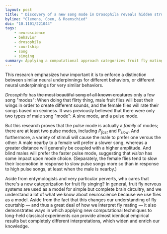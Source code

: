 ```yaml
---
layout: post
title: " Discovery of a new song mode in Drosophila reveals hidden structure in the sensory and neural drivers of behavior"
byline: "Clemens, Coen, & Roemschied"
doi: "10.1101/221044"
tags:
    - neuroscience
    - behavior
    - drosophila
    - courtship
    - song
    - singing
summary: Applying a computational approach categorizes fruit fly mating songs and the neural underpinnings of these different singing modes better than existing state of the art.
---
```


This research emphasizes how important it is to enforce a distinction between similar neural underpinnings for different behaviors, or different neural underpinnings for very similar behaviors.

_Drosophila_ has ~~the most beautiful song of all known creatures~~ only a few song "modes": When doing that flirty thing, male fruit flies will beat their wings in order to create different sounds, and the female flies will rate their songs based on sexiness. It was previously believed that there were only two types of male song "mode": A sine mode, and a pulse mode.

But this research proves that the pulse mode is actually a _family_ of modes; there are at least two pulse modes, including _P<sub>fast</sub>_ and _P<sub>slow</sub>_. And furthermore, a variety of stimuli will cause the male to prefer one versus the other: A male nearby to a female will prefer a slower song, whereas a greater distance will generally be coupled with a higher amplitude. And blind males will prefer the faster pulse mode, suggesting that _vision_ has some impact upon mode choice. (Separately, the female flies tend to slow their locomotion in response to slow pulse songs more so than in response to high pulse songs, at least when the male is nearby.)

Aside from entymologists and very particular perverts, who cares that there's a new categorization for fruit fly singing? In general, fruit fly nervous systems are used as a model for simple but complete brain circuitry, and we understand a lot of what we know about neuroscience because we use flies as a model. Aside from the fact that this changes our understanding of fly courtship — and thus a great deal of how we interpret fly mating — it also demonstrates ways in which applying new computational techniques to long-held classical experiments can provide almost identical empirical results but completely different interpretations, which widen and enrich our knowledge.
